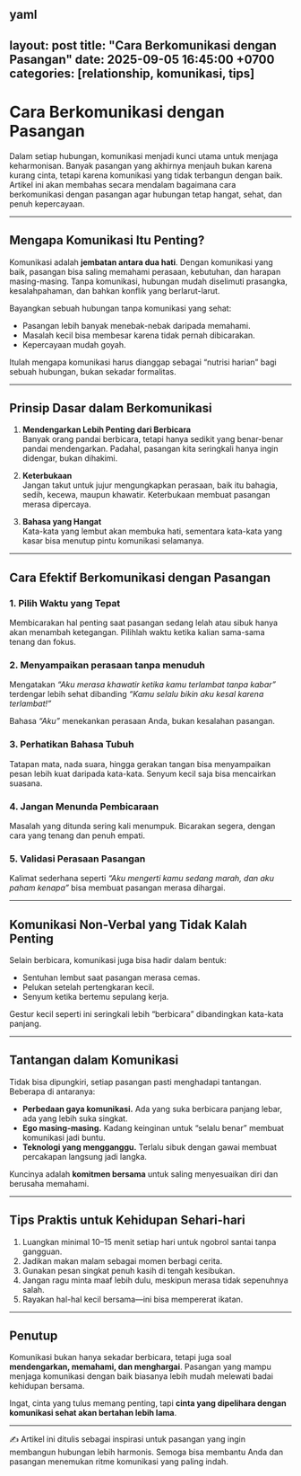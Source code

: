 yaml
---
layout: post
title: "Cara Berkomunikasi dengan Pasangan"
date: 2025-09-05 16:45:00 +0700
categories: [relationship, komunikasi, tips]
---

# Cara Berkomunikasi dengan Pasangan

Dalam setiap hubungan, komunikasi menjadi kunci utama untuk menjaga keharmonisan. Banyak pasangan yang akhirnya menjauh bukan karena kurang cinta, tetapi karena komunikasi yang tidak terbangun dengan baik. Artikel ini akan membahas secara mendalam bagaimana cara berkomunikasi dengan pasangan agar hubungan tetap hangat, sehat, dan penuh kepercayaan.

---

## Mengapa Komunikasi Itu Penting?

Komunikasi adalah **jembatan antara dua hati**. Dengan komunikasi yang baik, pasangan bisa saling memahami perasaan, kebutuhan, dan harapan masing-masing. Tanpa komunikasi, hubungan mudah diselimuti prasangka, kesalahpahaman, dan bahkan konflik yang berlarut-larut.

Bayangkan sebuah hubungan tanpa komunikasi yang sehat:  
- Pasangan lebih banyak menebak-nebak daripada memahami.  
- Masalah kecil bisa membesar karena tidak pernah dibicarakan.  
- Kepercayaan mudah goyah.  

Itulah mengapa komunikasi harus dianggap sebagai “nutrisi harian” bagi sebuah hubungan, bukan sekadar formalitas.

---

## Prinsip Dasar dalam Berkomunikasi

1. **Mendengarkan Lebih Penting dari Berbicara**  
   Banyak orang pandai berbicara, tetapi hanya sedikit yang benar-benar pandai mendengarkan. Padahal, pasangan kita seringkali hanya ingin didengar, bukan dihakimi.

2. **Keterbukaan**  
   Jangan takut untuk jujur mengungkapkan perasaan, baik itu bahagia, sedih, kecewa, maupun khawatir. Keterbukaan membuat pasangan merasa dipercaya.

3. **Bahasa yang Hangat**  
   Kata-kata yang lembut akan membuka hati, sementara kata-kata yang kasar bisa menutup pintu komunikasi selamanya.  

---

## Cara Efektif Berkomunikasi dengan Pasangan

### 1. Pilih Waktu yang Tepat  
Membicarakan hal penting saat pasangan sedang lelah atau sibuk hanya akan menambah ketegangan. Pilihlah waktu ketika kalian sama-sama tenang dan fokus.

### 2. Menyampaikan perasaan tanpa menuduh  
Mengatakan *“Aku merasa khawatir ketika kamu terlambat tanpa kabar”* terdengar lebih sehat dibanding *“Kamu selalu bikin aku kesal karena terlambat!”*  

Bahasa *“Aku”* menekankan perasaan Anda, bukan kesalahan pasangan.

### 3. Perhatikan Bahasa Tubuh  
Tatapan mata, nada suara, hingga gerakan tangan bisa menyampaikan pesan lebih kuat daripada kata-kata. Senyum kecil saja bisa mencairkan suasana.

### 4. Jangan Menunda Pembicaraan  
Masalah yang ditunda sering kali menumpuk. Bicarakan segera, dengan cara yang tenang dan penuh empati.

### 5. Validasi Perasaan Pasangan  
Kalimat sederhana seperti *“Aku mengerti kamu sedang marah, dan aku paham kenapa”* bisa membuat pasangan merasa dihargai.

---

## Komunikasi Non-Verbal yang Tidak Kalah Penting

Selain berbicara, komunikasi juga bisa hadir dalam bentuk:  
- Sentuhan lembut saat pasangan merasa cemas.  
- Pelukan setelah pertengkaran kecil.  
- Senyum ketika bertemu sepulang kerja.  

Gestur kecil seperti ini seringkali lebih “berbicara” dibandingkan kata-kata panjang.

---

## Tantangan dalam Komunikasi

Tidak bisa dipungkiri, setiap pasangan pasti menghadapi tantangan. Beberapa di antaranya:  

- **Perbedaan gaya komunikasi.** Ada yang suka berbicara panjang lebar, ada yang lebih suka singkat.  
- **Ego masing-masing.** Kadang keinginan untuk “selalu benar” membuat komunikasi jadi buntu.  
- **Teknologi yang mengganggu.** Terlalu sibuk dengan gawai membuat percakapan langsung jadi langka.  

Kuncinya adalah **komitmen bersama** untuk saling menyesuaikan diri dan berusaha memahami.

---

## Tips Praktis untuk Kehidupan Sehari-hari

1. Luangkan minimal 10–15 menit setiap hari untuk ngobrol santai tanpa gangguan.  
2. Jadikan makan malam sebagai momen berbagi cerita.  
3. Gunakan pesan singkat penuh kasih di tengah kesibukan.  
4. Jangan ragu minta maaf lebih dulu, meskipun merasa tidak sepenuhnya salah.  
5. Rayakan hal-hal kecil bersama—ini bisa mempererat ikatan.  

---

## Penutup

Komunikasi bukan hanya sekadar berbicara, tetapi juga soal **mendengarkan, memahami, dan menghargai**. Pasangan yang mampu menjaga komunikasi dengan baik biasanya lebih mudah melewati badai kehidupan bersama.

Ingat, cinta yang tulus memang penting, tapi **cinta yang dipelihara dengan komunikasi sehat akan bertahan lebih lama**.  

---

✍️ Artikel ini ditulis sebagai inspirasi untuk pasangan yang ingin membangun hubungan lebih harmonis. Semoga bisa membantu Anda dan pasangan menemukan ritme komunikasi yang paling indah.
